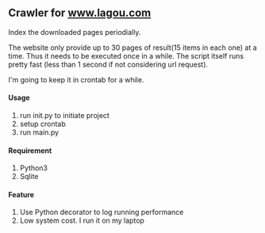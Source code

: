 ## Crawler for www.lagou.com

Index the downloaded pages periodially. 

The website only provide up to 30 pages of result(15 items in each one) at a time. Thus it needs to be executed once in a while. The script itself runs pretty fast (less than 1 second if not considering url request).

I'm going to keep it in crontab for a while.

#### Usage
1. run init.py to initiate project
2. setup crontab
3. run main.py

#### Requirement
1. Python3
2. Sqlite

#### Feature
1. Use Python decorator to log running performance
2. Low system cost. I run it on my laptop
